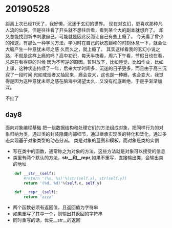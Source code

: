 # 20190528
距离上次已经11天了，我好懒，沉迷于玄幻的世界。
现在对玄幻，更喜欢那种凡人流的仙侠，但是往往看了开头就不想往后看，看到某个大的副本就想弃了。
却又总能找到新书刺激自己，可能就是因此反而让自己有些上瘾了。
今天看了曾少的推送，有那么一种学习方法，学习时在自己的状态巅峰的时刻休息一下，就会让大脑产生一种意犹未尽之感
久而久之，就上瘾了。
其实这样看我的玄幻小说之路，不就是这样上瘾的吗？高中初识，每天半夜看，周六下午看，节假日也在看，总是在看得爽的时候
因为不可逆的原因，暂时放下，比如睡觉，比如作业，比如上课，这种状态持续了一年，后来大学时间多，沉迷的日子更多，而且由于高三沉寂了一段时间
宛如戒烟者又抽回来，瘾会变大，这也是一种瘾，也会变大，我觉得是因为这种意犹未尽之感在脑海中渴望太久，又没有彻底断绝，于是乎渐渐加深。

不扯了
## day8
面向对象编程基础
把一组数据结构和处理它们的方法组成对象，把同样行为的对象归纳为类，通过类的封装隐藏内部细节，通过继承实现类的特化和泛化，通过多态实现基于对象类型的动态分派。
类是对象的蓝图和模板，而对象是类的实例

- 写在类中的函数，通常称之为对象的方法，这些方法就是对象可以接受的信息
- 类里有两个默认的方法，__str__和__repr__,如果不重写，直接输出类，会输出类的地址
```Python
    def __str__(self):
        #return '(%s, %s)'%(str(self.x), str(self.y))
        return '(%d, %d)'%(self.x, self.y)

    def __repr__(self):
        return 'zzzz'
```
- 两个函数必须有返回值，且返回值为字符串
- 如果重写了其中一个，则输出其返回的字符串
- 同时重写的话，优先__str__的返回